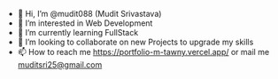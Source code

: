 - 👋 Hi, I’m @mudit088 (Mudit Srivastava)
- 👀 I’m interested in Web Development 
- 🌱 I’m currently learning FullStack
- 💞️ I’m looking to collaborate on new Projects to upgrade my skills
- 📫 How to reach me https://portfolio-m-tawny.vercel.app/  or mail me muditsri25@gmail.com

<!---
mudit088/mudit088 is a ✨ special ✨ repository because its `README.md` (this file) appears on your GitHub profile.
You can click the Preview link to take a look at your changes.
--->
